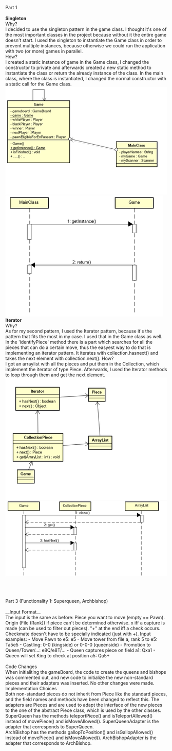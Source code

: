 Part 1\
<br/>
__Singleton__\
Why?\
I decided to use the singleton pattern in the game class. I thought it's one of the most important classes in the project because without it the entire game doesn't start. I used the singleton to instantiate the Game class in order to prevent multiple instances, because otherwise we could run the application with two (or more) games in parallel.\
How?\
I created a static instance of game in the Game class, I changed the constructor to private and afterwards created a new static method to instantiate the class or return the already instance of the class. In the main class, where the class is instantiated, I changed the normal constructor with a static call for the Game class.\
![class_diagram](https://github.com/BINF4241-group41/Project_3/blob/master/images/SoftwareConstruction1ClassDiagramm_Cattura.PNG)
![sequence diagram](https://github.com/BINF4241-group41/Project_3/blob/master/images/SoftwareConstuction1Se.PNG)
<br/>
__Iterator__\
Why?\
As for my second pattern, I used the Iterator pattern, because it's the pattern that fits the most in my case. I used that in the Game class as well. In the 'identifyPiece' method there is a part which searches for all the pieces that can do a certain move, thus the easyest way to do that is implementing an iterator pattern. It iterates with collection.hasnext() and takes the next element with collection.next().
How?\
I got an arraylist with all the pieces and put them in the Collection, which implement the iterator of type Piece. Afterwards, I used the Iterator methods to loop through them and get the next element.
![class_diagram](https://github.com/BINF4241-group41/Project_3/blob/master/images/SoftwareConstruction2ClassDia.PNG)
![sequence diagram](https://github.com/BINF4241-group41/Project_3/blob/master/images/SoftwareConstruction2Se.PNG)

<br/>
<br/>
<br/>
Part 3 (Functionality 1: Superqueen, Archbishop) <br/>
<br/>
__Input Format__ <br/>
The input is the same as before:
Piece you want to move (empty == Pawn).
Origin (File (Rank)) if piece can't be determined otherwise.
x iff a capture is made (can be used to filter out pieces).
"+" at the end iff a check occurs.
Checkmate doesn't have to be specially indicated (just with +).
Input examples:
- Move Pawn to e5: e5
- Move tower from file a, rank 5 to e5: Ta5e5
- Castling: 0-0 (kingside) or 0-0-0 (queenside)
- Promotion to Queen/Tower/...: e8Q/e8T/...
- Queen captures piece on field a1: Qxa1
- Queen will set King to check at position a5: Qa5+
<br/>
<br/>
Code Changes
<br/>
When initialiting the gameBoard, the code to create the queens and bishops was commented out, and new code to initialize the new non-standard pieces and their adapters was inserted. No other changes were made.
<br/>
Implementation Choices
<br/>
Both non-standard pieces do not inherit from Piece like the standard pieces, and the field names and methods have been changed to reflect this. The adapters are Pieces and are used to adapt the interface of the new pieces to the one of the abstract Piece class, which is used by the other classes.<br/>
SuperQueen has the methods teleportPiece() and isTeleportAllowed() instead of movePiece() and isMoveAllowed(). SuperQueenAdapter is the adapter that corresponds to SuperQueen.<br/>
ArchBishop has the methods gallopToPosition() and isGallopAllowed() instead of movePiece() and isMoveAllowed(). ArchBishopAdapter is the adapter that corresponds to ArchBishop.<br/>